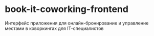 # book-it-coworking-frontend

Интерфейс приложения для онлайн-бронирование и управление местами в коворкингах для IT-специалистов
